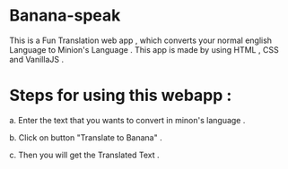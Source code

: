 # Banana-speak
This is a Fun Translation web app , which converts your normal english Language to Minion's Language . This app is made by using HTML , CSS and VanillaJS .
 
# Steps for using this webapp :

a. Enter the text that you wants to convert in minon's language .

b. Click on button "Translate to Banana" .

c. Then you will get the Translated Text .

